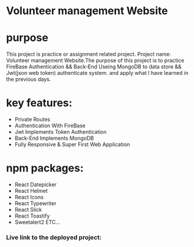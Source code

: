 # Volunteer management Website

# purpose
This project is practice or assignment related project. Project name: Volunteer management Website.The purpose of this project is to practice FireBase Authentication && Back-End Useing MongoDB to data store && Jwt(json web token) authenticate system. and apply what I have learned in the previous days.


# key features:
- Private Routes
- Authentication With FireBase
- Jwt Implements Token Authentication
- Back-End Implements MongoDB
- Fully Responsive & Super First Web Application

# npm packages:
- React Datepicker
- React Helmet
- React Icons
- React Typewriter
- React Slick
- React Toastify
- Sweetalert2 ETC...

### Live link to the deployed project:
# 

